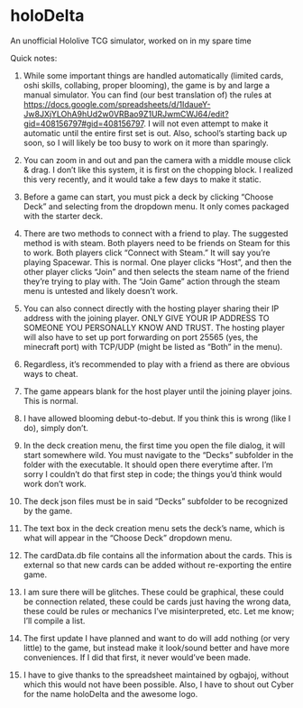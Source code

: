 # holoDelta
An unofficial Hololive TCG simulator, worked on in my spare time

Quick notes:

1. While some important things are handled automatically (limited cards, oshi skills, collabing, proper blooming), the game is by and large a manual simulator. You can find (our best translation of) the rules at https://docs.google.com/spreadsheets/d/1IdaueY-Jw8JXjYLOhA9hUd2w0VRBao9Z1URJwmCWJ64/edit?gid=408156797#gid=408156797. I will not even attempt to make it automatic until the entire first set is out. Also, school’s starting back up soon, so I will likely be too busy to work on it more than sparingly.

2. You can zoom in and out and pan the camera with a middle mouse click & drag. I don’t like this system, it is first on the chopping block. I realized this very recently, and it would take a few days to make it static.

3. Before a game can start, you must pick a deck by clicking “Choose Deck” and selecting from the dropdown menu. It only comes packaged with the starter deck.

4. There are two methods to connect with a friend to play. The suggested method is with steam. Both players need to be friends on Steam for this to work. Both players click “Connect with Steam.” It will say you’re playing Spacewar. This is normal. One player clicks “Host”, and then the other player clicks “Join” and then selects the steam name of the friend they’re trying to play with. The “Join Game” action through the steam menu is untested and likely doesn’t work.

5. You can also connect directly with the hosting player sharing their IP address with the joining player. ONLY GIVE YOUR IP ADDRESS TO SOMEONE YOU PERSONALLY KNOW AND TRUST. The hosting player will also have to set up port forwarding on port 25565 (yes, the minecraft port) with TCP/UDP (might be listed as “Both” in the menu).

6. Regardless, it’s recommended to play with a friend as there are obvious ways to cheat.

7. The game appears blank for the host player until the joining player joins. This is normal.

8. I have allowed blooming debut-to-debut. If you think this is wrong (like I do), simply don’t.

9. In the deck creation menu, the first time you open the file dialog, it will start somewhere wild. You must navigate to the “Decks” subfolder in the folder with the executable. It should open there everytime after. I’m sorry I couldn’t do that first step in code; the things you’d think would work don’t work.

10. The deck json files must be in said “Decks” subfolder to be recognized by the game.

11. The text box in the deck creation menu sets the deck’s name, which is what will appear in the “Choose Deck” dropdown menu.

12. The cardData.db file contains all the information about the cards. This is external so that new cards can be added without re-exporting the entire game.

13. I am sure there will be glitches. These could be graphical, these could be connection related, these could be cards just having the wrong data, these could be rules or mechanics I’ve misinterpreted, etc. Let me know; I’ll compile a list.

14. The first update I have planned and want to do will add nothing (or very little) to the game, but instead make it look/sound better and have more conveniences. If I did that first, it never would’ve been made.

15. I have to give thanks to the spreadsheet maintained by ogbajoj, without which this would not have been possible. Also, I have to shout out Cyber for the name holoDelta and the awesome logo.
